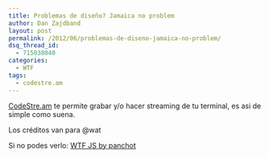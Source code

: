 ```yaml
---
title: Problemas de diseño? Jamaica no problem
author: Dan Zajdband
layout: post
permalink: /2012/06/problemas-de-diseno-jamaica-no-problem/
dsq_thread_id:
  - 715038040
categories:
  - WTF
tags:
  - codestre.am
---
```

[CodeStre.am][1] te permite grabar y/o hacer streaming de tu terminal, es asi de simple como suena.

Los créditos van para @wat

<!-- iframe plugin v.2.5 wordpress.org/extend/plugins/iframe/ -->

Si no podes verlo: [WTF JS by panchot][2]

 [1]: http://codestre.am/ "CodeStre.am"
 [2]: http://codestre.am/853aabbe043c637f3450e8ab1 "WTF JS by panchot"